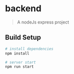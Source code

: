 # backend

> A nodeJs express project

## Build Setup

``` bash
# install dependencies
npm install

# server start
npm run start
```
